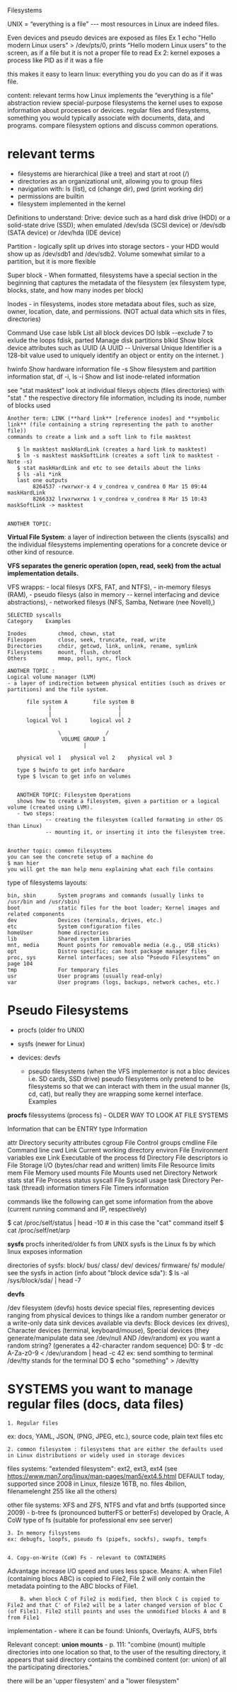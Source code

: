 Filesystems

UNIX =  “everything is a file” --- most resources in Linux are indeed files.

Even devices and pseudo devices are exposed as files 
    Ex 1 echo "Hello modern Linux users" > /dev/pts/0, prints “Hello modern Linux users” to the screen, as if a file but it is not a proper file to read
    Ex 2: kernel exposes a process like PID as if it was a file

this makes it easy to learn linux: everything you do you can do as if it was file. 

content: 
relevant terms
how Linux implements the “everything is a file” abstraction 
review special-purpose filesystems the kernel uses to expose information about processes or devices. 
regular files and filesystems, something you would typically associate with documents, data, and programs. 
compare filesystem options and discuss common operations.

# relevant terms
- filesystems are hierarchical (like a tree) and start at root (/)
- directories as an organizational unit, allowing you to group files
- navigation with: ls (list), cd (change dir), pwd (print working dir)
- permissions are builtin
- filesystem implemented in the kernel

Definitions to understand:
Drive: device such as a hard disk drive (HDD) or a solid-state drive (SSD); when emulated /dev/sda (SCSI device) or /dev/sdb (SATA device) or /dev/hda (IDE device)

Partition - logically split up drives into storage sectors - your HDD  would show up as /dev/sdb1 and /dev/sdb2.
Volume somewhat similar to a partition, but it is more flexible

Super block - When formatted, filesystems have a special section in the beginning that captures the metadata of the filesystem (ex filesystem type, blocks, state, and how many inodes per block)

Inodes - in filesystems, inodes store metadata about files, such as size, owner, location, date, and permissions. (NOT actual data which sits in files, directories)


Command             Use case
lsblk               List all block devices    DO lsblk --exclude 7 to exlude the loops
fdisk, parted       Manage disk partitions
blkid               Show block device attributes such as UUID (A UUID --
                     Universal Unique Identifier is a 128-bit value used to uniquely identify an object or entity on the internet. )

hwinfo              Show hardware information
file -s             Show filesystem and partition information
stat, df -i, ls -i  Show and list inode-related information 


see "stat masktest"  look at individual filesys objects (files directories)
with "stat ."        the respective directory file information, including its inode, number of blocks used

    Another term: LINK (**hard link** [reference inodes] and **symbolic link** (file containing a string representing the path to another file))
    commands to create a link and a soft link to file masktest

       $ ln masktest maskHardLink (creates a hard link to masktest)
       $ ln -s masktest maskSoftLink (creates a soft link to masktest - Note -s)
       $ stat maskHardLink and etc to see details about the links
       $ ls -ali *ink 
       last one outputs
            8264537 -rwxrwxr-x 4 v_condrea v_condrea 0 Mar 15 09:44 maskHardLink
            8266332 lrwxrwxrwx 1 v_condrea v_condrea 8 Mar 15 10:43 maskSoftLink -> masktest 


    ANOTHER TOPIC: 
**Virtual File System**: a layer of indirection between the clients (syscalls) and the individual filesystems implementing operations for a concrete device or other kind of resource.

**VFS separates the generic operation (open, read, seek) from the actual implementation details.**

VFS wrapps: 
    - local filesys (XFS, FAT, and NTFS), 
    - in-memory filesys (RAM), 
    - pseudo filesys (also in memory -- kernel interfacing and device abstractions), 
    - networked filesys (NFS, Samba, Netware (nee Novell),)

    SELECTED syscalls 
    Category    Examples 

    Inodes          chmod, chown, stat
    Filesopen       close, seek, truncate, read, write
    Directories     chdir, getcwd, link, unlink, rename, symlink
    Filesystems     mount, flush, chroot
    Others          mmap, poll, sync, flock

    ANOTHER TOPIC : 
    Logical volume manager (LVM) 
    - a layer of indirection between physical entities (such as drives or partitions) and the file system.

          file system A        file system B
                 |                     |
                 |                     |
          logical Vol 1       logical vol 2

                    \              /
                     VOLUME GROUP 1
                            |

       physical vol 1   physical vol 2    physical vol 3

       type $ hwinfo to get info hardware
       type $ lvscan to get info on volumes 


       ANOTHER TOPIC: Filesystem Operations
       shows how to create a filesystem, given a partition or a logical volume (created using LVM).
       - two steps: 
                -- creating the filesystem (called formating in other OS than Linux)
                -- mounting it, or inserting it into the filesystem tree.


    Another topic: common filesystems
    you can see the concrete setup of a machine do
    $ man hier
    you will get the man help menu explaining what each file contains 

type of filesystems layouts:

    bin, sbin       System programs and commands (usually links to /usr/bin and /usr/sbin)
    boot            static files for the boot loader; Kernel images and related components
    dev             Devices (terminals, drives, etc.)
    etc             System configuration files
    homeUser        home directories
    lib             Shared system libraries
    mnt, media      Mount points for removable media (e.g., USB sticks)
    opt             Distro specific; can host package manager files
    proc, sys       Kernel interfaces; see also “Pseudo Filesystems” on page 104
    tmp             For temporary files
    usr             User programs (usually read-only)
    var             User programs (logs, backups, network caches, etc.)


  

# Pseudo Filesystems

- procfs (older fro UNIX)
- sysfs (newer for Linux)
- devices: devfs

  - pseudo filesystems (when the VFS implementor is not a bloc devices i.e. SD cards, SSD drive)
       pseudo filesystems only pretend to be filesystems so that we can interact with them in the usual manner (ls, cd, cat), but really they are wrapping some kernel interface. Examples

**procfs** filessystems (process fs) - OLDER WAY TO LOOK AT FILE SYSTEMS

        
Information that can be 
ENTRY       type        Information

attr        Directory   security attributes
cgroup      File        Control groups
cmdline     File        Command line
cwd         Link        Current working directory
environ     File        Environment variables
exe         Link        Executable of the process
fd          Directory   File descriptors
io          File        Storage I/O (bytes/char read and written)
limits      File        Resource limits
mem         File        Memory used
mounts      File        Mounts used
net         Directory   Network stats
stat        File        Process status
syscall     File        Syscall usage
task        Directory   Per-task (thread) information
timers      File        Timers information

commands like the following can get some information from the above (current running command and IP, respectively)

$ cat /proc/self/status | head -10 # in this case the "cat" command itself
$ cat /proc/self/net/arp

**sysfs**
procfs inherited/older fs from UNIX
sysfs is the Linux fs by which linux exposes information

directories of sysfs: block/  bus/  class/   dev/  devices/   firmware/   fs/   module/
see the sysfs in action (info about "block device sda"):
$ ls -al /sys/block/sda/ | head -7

**devfs**

/dev filesystem (devfs) hosts device special files, representing devices ranging
from physical devices to things like a random number generator or a write-only data
sink
devices available via devfs: 
    Block devices (ex drives), 
    Character devices (terminal, keyboard/mouse), 
    Special devices (they generate/manipulate data see /dev/null AND /dev/random)
        ex you want a random string? (generates a 42-character random sequence) 
                                DO:  $ tr -dc A-Za-z0-9 < /dev/urandom | head -c 42
        ex: send somthing to terminal /dev/tty stands for the terminal
                                DO $ echo "something" > /dev/tty


#    SYSTEMS you want to manage regular files (docs, data files)

    1. Regular files
ex: docs, YAML,  JSON, (PNG, JPEG, etc.), source code, plain text files etc


    2. common filesystem : filesystems that are either the defaults used in Linux distributions or widely used in storage devices

files systems: 
"extended filesystem": ext2, ext3, 
ext4 (see https://www.man7.org/linux/man-pages/man5/ext4.5.html 
    DEFAULT today, supported since 2008 in Linux, filesize 16TB, no. files 4bilion, filenamelenght 255 like all the others)


other file systems:  XFS and ZFS, NTFS and vfat
and brtfs (supported since 2009) - b-tree fs (pronounced butterFS or betterFs) developed by Oracle, A CoW type of fs (suitable for professional env see server)


    3. In memory filsystems
    ex: debugfs, loopfs, pseudo fs (pipefs, sockfs), swapfs, tempfs


    4. Copy-on-Write (CoW) Fs - relevant to CONTAINERS
Advantage    increase I/O speed and uses less space. 
Means: 
        A. when File1 (containing blocs ABC) is copied to File2, File 2 will only contain the metadata pointing to the ABC blocks of File1.

        B. when block C of File2 is modified, then block C is copied to File2 and that C' of File2 will be a later changed version of bloc C (of File1). File2 still points and uses the unmodified blocks A and B from File1

implementation - where it can be found: Unionfs, Overlayfs, AUFS, btrfs

Relevant concept: **union mounts** - p. 111: "combine (mount) multiple directories into one location so that, to the user of the resulting directory, it appears that said directory contains the combined content (or: union) of all the participating directories."

there will be an 'upper filesystem' and a "lower filesystem"
